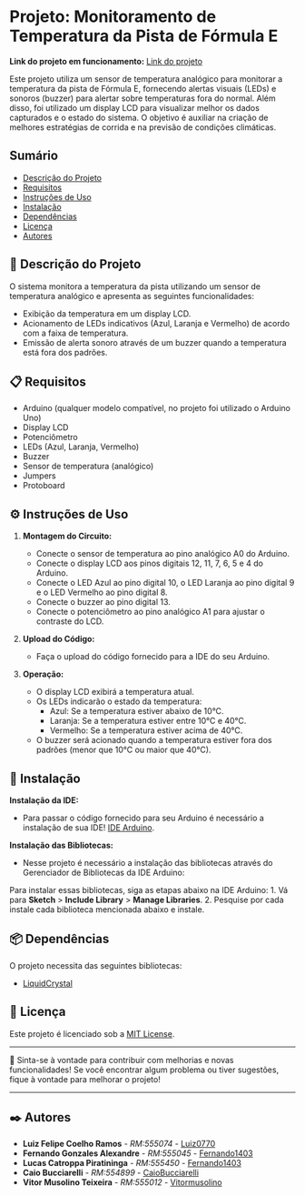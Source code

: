 # Projeto: Monitoramento de Temperatura da Pista de Fórmula E

**Link do projeto em funcionamento:** [Link do projeto](https://www.tinkercad.com/things/jr9rYY468oh-amazing-uusam-bombul/editel?sharecode=IYugaOtSEZ2ZWKNj-zC7pL3EQM2h9QhiCW7uwCZaLnE)

Este projeto utiliza um sensor de temperatura analógico para monitorar a temperatura da pista de Fórmula E, fornecendo alertas visuais (LEDs) e sonoros (buzzer) para alertar sobre temperaturas fora do normal. Além disso, foi utilizado um display LCD para visualizar melhor os dados capturados e o estado do sistema. O objetivo é auxiliar na criação de melhores estratégias de corrida e na previsão de condições climáticas.

## Sumário

- [Descrição do Projeto](#descrição-do-projeto)
- [Requisitos](#requisitos)
- [Instruções de Uso](#instruções-de-uso)
- [Instalação](#instalação)
- [Dependências](#dependências)
- [Licença](#licença)
- [Autores](#autores)

## 🚀 Descrição do Projeto

O sistema monitora a temperatura da pista utilizando um sensor de temperatura analógico e apresenta as seguintes funcionalidades:

- Exibição da temperatura em um display LCD.
- Acionamento de LEDs indicativos (Azul, Laranja e Vermelho) de acordo com a faixa de temperatura.
- Emissão de alerta sonoro através de um buzzer quando a temperatura está fora dos padrões.

## 📋 Requisitos

- Arduino (qualquer modelo compatível, no projeto foi utilizado o Arduino Uno)
- Display LCD
- Potenciômetro
- LEDs (Azul, Laranja, Vermelho)
- Buzzer
- Sensor de temperatura (analógico)
- Jumpers
- Protoboard

## ⚙️ Instruções de Uso

1. **Montagem do Circuito:**
   - Conecte o sensor de temperatura ao pino analógico A0 do Arduino.
   - Conecte o display LCD aos pinos digitais 12, 11, 7, 6, 5 e 4 do Arduino.
   - Conecte o LED Azul ao pino digital 10, o LED Laranja ao pino digital 9 e o LED Vermelho ao pino digital 8.
   - Conecte o buzzer ao pino digital 13.
   - Conecte o potenciômetro ao pino analógico A1 para ajustar o contraste do LCD.

2. **Upload do Código:**
   - Faça o upload do código fornecido para a IDE do seu Arduino.

3. **Operação:**
   - O display LCD exibirá a temperatura atual.
   - Os LEDs indicarão o estado da temperatura:
     - Azul: Se a temperatura estiver abaixo de 10°C.
     - Laranja: Se a temperatura estiver entre 10°C e 40°C.
     - Vermelho: Se a temperatura estiver acima de 40°C.
   - O buzzer será acionado quando a temperatura estiver fora dos padrões (menor que 10°C ou maior que 40°C).

## 🔧 Instalação

**Instalação da IDE:**
   - Para passar o código fornecido para seu Arduino é necessário a instalação de sua IDE! [IDE Arduino](https://www.arduino.cc/en/software).

**Instalação das Bibliotecas:**
   - Nesse projeto é necessário a instalação das bibliotecas através do Gerenciador de Bibliotecas da IDE Arduino:
     
   Para instalar essas bibliotecas, siga as etapas abaixo na IDE Arduino:
     1. Vá para **Sketch** > **Include Library** > **Manage Libraries**.
     2. Pesquise por cada instale cada biblioteca mencionada abaixo e instale.

## 📦 Dependências

O projeto necessita das seguintes bibliotecas:

- [LiquidCrystal](https://www.arduino.cc/en/Reference/LiquidCrystal)

## 📄 Licença

Este projeto é licenciado sob a [MIT License](LICENSE).

---

🎁 Sinta-se à vontade para contribuir com melhorias e novas funcionalidades! Se você encontrar algum problema ou tiver sugestões, fique à vontade para melhorar o projeto!

---

## ✒️ Autores

* **Luiz Felipe Coelho Ramos** - *RM:555074* - [Luiz0770](https://github.com/Luiz0770)
* **Fernando Gonzales Alexandre** - *RM:555045* - [Fernando1403](https://github.com/Fernando1403)
* **Lucas Catroppa Piratininga** - *RM:555450* - [Fernando1403](https://github.com/lucasdias0812)
* **Caio Bucciarelli** - *RM:554899* - [CaioBucciarelli](https://github.com/CaioBucciarelli)
* **Vitor Musolino Teixeira** - *RM:555012* - [Vitormusolino](https://github.com/vitormusolino)
